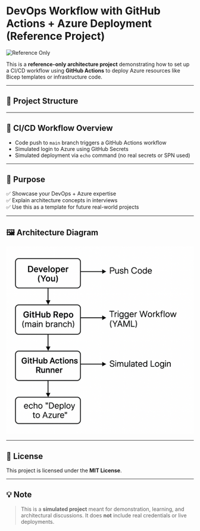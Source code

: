 # DevOps Workflow with GitHub Actions + Azure Deployment (Reference Project)
![Reference Only](https://img.shields.io/badge/Project-Reference%20Only-lightgrey?style=flat-square&color=blue)

This is a **reference-only architecture project** demonstrating how to set up a CI/CD workflow using **GitHub Actions** to deploy Azure resources like Bicep templates or infrastructure code.

---

## 📁 Project Structure

---

## 🔧 CI/CD Workflow Overview

- Code push to `main` branch triggers a GitHub Actions workflow
- Simulated login to Azure using GitHub Secrets
- Simulated deployment via `echo` command (no real secrets or SPN used)

---

## 🧠 Purpose

✅ Showcase your DevOps + Azure expertise  
✅ Explain architecture concepts in interviews  
✅ Use this as a template for future real-world projects

---

## 🖼 Architecture Diagram

![CI/CD Flow](docs/github-actions-azure-cicd-flow.png)

---

## 📜 License

This project is licensed under the **MIT License**.

---

## 💡 Note

> This is a **simulated project** meant for demonstration, learning, and architectural discussions. It does **not** include real credentials or live deployments.

